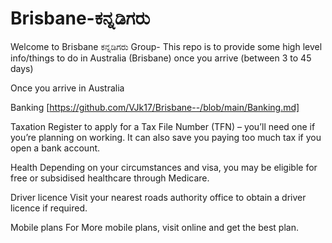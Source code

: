 # Brisbane-ಕನ್ನಡಿಗರು
Welcome to Brisbane ಕನ್ನಡಿಗರು Group- This repo is to provide some high level info/things to do in Australia (Brisbane) once you arrive (between 3 to 45 days)

Once you arrive in Australia

Banking
[https://github.com/VJk17/Brisbane--/blob/main/Banking.md]

Taxation
Register to apply for a Tax File Number (TFN) – you’ll need one if you’re planning on working. It can also save you paying too much tax if you open a bank account.

Health
Depending on your circumstances and visa, you may be eligible for free or subsidised healthcare through Medicare.

Driver licence
Visit your nearest roads authority office to obtain a driver licence if required.

Mobile plans
For More mobile plans, visit online and get the best plan.

